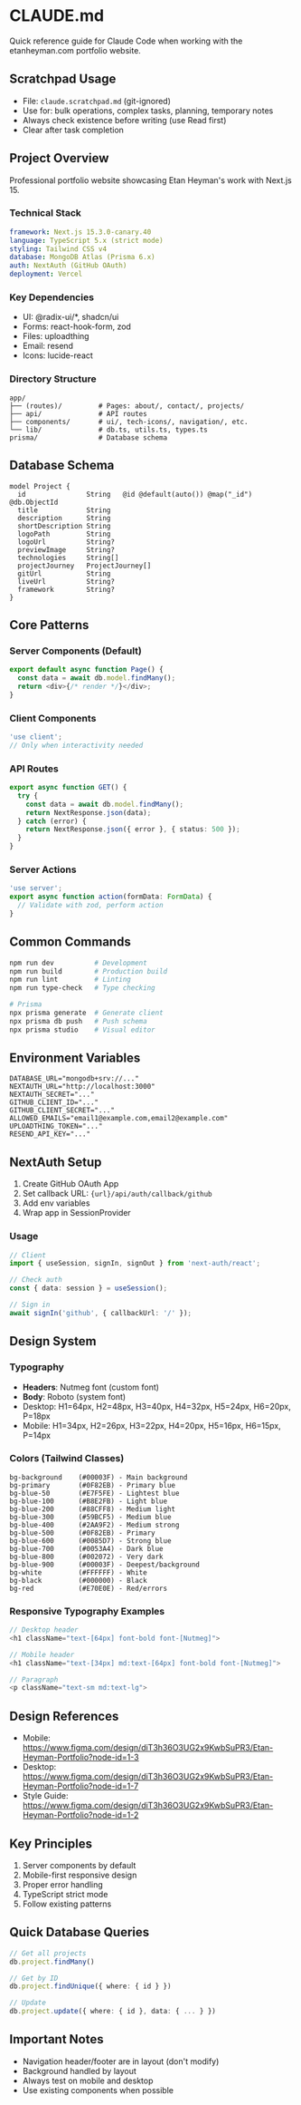 # CLAUDE.md

Quick reference guide for Claude Code when working with the etanheyman.com portfolio website.

## Scratchpad Usage
- File: `claude.scratchpad.md` (git-ignored)
- Use for: bulk operations, complex tasks, planning, temporary notes
- Always check existence before writing (use Read first)
- Clear after task completion

## Project Overview
Professional portfolio website showcasing Etan Heyman's work with Next.js 15.

### Technical Stack
```yaml
framework: Next.js 15.3.0-canary.40
language: TypeScript 5.x (strict mode)
styling: Tailwind CSS v4
database: MongoDB Atlas (Prisma 6.x)
auth: NextAuth (GitHub OAuth)
deployment: Vercel
```

### Key Dependencies
- UI: @radix-ui/*, shadcn/ui
- Forms: react-hook-form, zod
- Files: uploadthing
- Email: resend
- Icons: lucide-react

### Directory Structure
```
app/
├── (routes)/         # Pages: about/, contact/, projects/
├── api/              # API routes
├── components/       # ui/, tech-icons/, navigation/, etc.
└── lib/              # db.ts, utils.ts, types.ts
prisma/               # Database schema
```

## Database Schema
```prisma
model Project {
  id               String   @id @default(auto()) @map("_id") @db.ObjectId
  title            String
  description      String
  shortDescription String
  logoPath         String
  logoUrl          String?
  previewImage     String?
  technologies     String[]
  projectJourney   ProjectJourney[]
  gitUrl           String
  liveUrl          String?
  framework        String?
}
```

## Core Patterns

### Server Components (Default)
```typescript
export default async function Page() {
  const data = await db.model.findMany();
  return <div>{/* render */}</div>;
}
```

### Client Components
```typescript
'use client';
// Only when interactivity needed
```

### API Routes
```typescript
export async function GET() {
  try {
    const data = await db.model.findMany();
    return NextResponse.json(data);
  } catch (error) {
    return NextResponse.json({ error }, { status: 500 });
  }
}
```

### Server Actions
```typescript
'use server';
export async function action(formData: FormData) {
  // Validate with zod, perform action
}
```

## Common Commands
```bash
npm run dev          # Development
npm run build        # Production build
npm run lint         # Linting
npm run type-check   # Type checking

# Prisma
npx prisma generate  # Generate client
npx prisma db push   # Push schema
npx prisma studio    # Visual editor
```

## Environment Variables
```env
DATABASE_URL="mongodb+srv://..."
NEXTAUTH_URL="http://localhost:3000"
NEXTAUTH_SECRET="..."
GITHUB_CLIENT_ID="..."
GITHUB_CLIENT_SECRET="..."
ALLOWED_EMAILS="email1@example.com,email2@example.com"
UPLOADTHING_TOKEN="..."
RESEND_API_KEY="..."
```

## NextAuth Setup
1. Create GitHub OAuth App
2. Set callback URL: `{url}/api/auth/callback/github`
3. Add env variables
4. Wrap app in SessionProvider

### Usage
```typescript
// Client
import { useSession, signIn, signOut } from 'next-auth/react';

// Check auth
const { data: session } = useSession();

// Sign in
await signIn('github', { callbackUrl: '/' });
```

## Design System

### Typography
- **Headers**: Nutmeg font (custom font)
- **Body**: Roboto (system font)
- Desktop: H1=64px, H2=48px, H3=40px, H4=32px, H5=24px, H6=20px, P=18px
- Mobile: H1=34px, H2=26px, H3=22px, H4=20px, H5=16px, H6=15px, P=14px

### Colors (Tailwind Classes)
```
bg-background    (#00003F) - Main background
bg-primary       (#0F82EB) - Primary blue
bg-blue-50       (#E7F5FE) - Lightest blue
bg-blue-100      (#B8E2FB) - Light blue
bg-blue-200      (#88CFF8) - Medium light
bg-blue-300      (#59BCF5) - Medium blue
bg-blue-400      (#2AA9F2) - Medium strong
bg-blue-500      (#0F82EB) - Primary
bg-blue-600      (#0085D7) - Strong blue
bg-blue-700      (#0053A4) - Dark blue
bg-blue-800      (#002072) - Very dark
bg-blue-900      (#00003F) - Deepest/background
bg-white         (#FFFFFF) - White
bg-black         (#000000) - Black
bg-red           (#E70E0E) - Red/errors
```

### Responsive Typography Examples
```typescript
// Desktop header
<h1 className="text-[64px] font-bold font-[Nutmeg]">

// Mobile header
<h1 className="text-[34px] md:text-[64px] font-bold font-[Nutmeg]">

// Paragraph
<p className="text-sm md:text-lg">
```

## Design References
- Mobile: https://www.figma.com/design/diT3h36O3UG2x9KwbSuPR3/Etan-Heyman-Portfolio?node-id=1-3
- Desktop: https://www.figma.com/design/diT3h36O3UG2x9KwbSuPR3/Etan-Heyman-Portfolio?node-id=1-7
- Style Guide: https://www.figma.com/design/diT3h36O3UG2x9KwbSuPR3/Etan-Heyman-Portfolio?node-id=1-2

## Key Principles
1. Server components by default
2. Mobile-first responsive design
3. Proper error handling
4. TypeScript strict mode
5. Follow existing patterns

## Quick Database Queries
```typescript
// Get all projects
db.project.findMany()

// Get by ID
db.project.findUnique({ where: { id } })

// Update
db.project.update({ where: { id }, data: { ... } })
```

## Important Notes
- Navigation header/footer are in layout (don't modify)
- Background handled by layout
- Always test on mobile and desktop
- Use existing components when possible